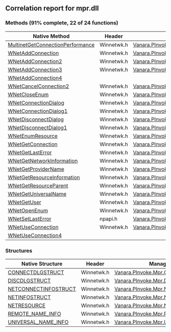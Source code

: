 ## Correlation report for mpr.dll  
### Methods (91% complete, 22 of 24 functions)  
Native Method | Header | Managed Method  
--- | --- | ---  
[MultinetGetConnectionPerformance](https://www.google.com/search?num=5&q=MultinetGetConnectionPerformanceA+site%3Adocs.microsoft.com) | Winnetwk.h | [Vanara.PInvoke.Mpr.MultinetGetConnectionPerformance](https://github.com/dahall/Vanara/search?l=C%23&q=MultinetGetConnectionPerformance)  
[WNetAddConnection](https://www.google.com/search?num=5&q=WNetAddConnectionA+site%3Adocs.microsoft.com) | Winnetwk.h | [Vanara.PInvoke.Mpr.WNetAddConnection](https://github.com/dahall/Vanara/search?l=C%23&q=WNetAddConnection)  
[WNetAddConnection2](https://www.google.com/search?num=5&q=WNetAddConnection2A+site%3Adocs.microsoft.com) | Winnetwk.h | [Vanara.PInvoke.Mpr.WNetAddConnection2](https://github.com/dahall/Vanara/search?l=C%23&q=WNetAddConnection2)  
[WNetAddConnection3](https://www.google.com/search?num=5&q=WNetAddConnection3A+site%3Adocs.microsoft.com) | Winnetwk.h | [Vanara.PInvoke.Mpr.WNetAddConnection3](https://github.com/dahall/Vanara/search?l=C%23&q=WNetAddConnection3)  
[WNetAddConnection4](https://www.google.com/search?num=5&q=WNetAddConnection4A+site%3Adocs.microsoft.com) |  |   
[WNetCancelConnection2](https://www.google.com/search?num=5&q=WNetCancelConnection2A+site%3Adocs.microsoft.com) | Winnetwk.h | [Vanara.PInvoke.Mpr.WNetCancelConnection2](https://github.com/dahall/Vanara/search?l=C%23&q=WNetCancelConnection2)  
[WNetCloseEnum](https://www.google.com/search?num=5&q=WNetCloseEnum+site%3Adocs.microsoft.com) | Winnetwk.h | [Vanara.PInvoke.Mpr.WNetCloseEnum](https://github.com/dahall/Vanara/search?l=C%23&q=WNetCloseEnum)  
[WNetConnectionDialog](https://www.google.com/search?num=5&q=WNetConnectionDialog+site%3Adocs.microsoft.com) | Winnetwk.h | [Vanara.PInvoke.Mpr.WNetConnectionDialog](https://github.com/dahall/Vanara/search?l=C%23&q=WNetConnectionDialog)  
[WNetConnectionDialog1](https://www.google.com/search?num=5&q=WNetConnectionDialog1A+site%3Adocs.microsoft.com) | Winnetwk.h | [Vanara.PInvoke.Mpr.WNetConnectionDialog1](https://github.com/dahall/Vanara/search?l=C%23&q=WNetConnectionDialog1)  
[WNetDisconnectDialog](https://www.google.com/search?num=5&q=WNetDisconnectDialog+site%3Adocs.microsoft.com) | Winnetwk.h | [Vanara.PInvoke.Mpr.WNetDisconnectDialog](https://github.com/dahall/Vanara/search?l=C%23&q=WNetDisconnectDialog)  
[WNetDisconnectDialog1](https://www.google.com/search?num=5&q=WNetDisconnectDialog1A+site%3Adocs.microsoft.com) | Winnetwk.h | [Vanara.PInvoke.Mpr.WNetDisconnectDialog1](https://github.com/dahall/Vanara/search?l=C%23&q=WNetDisconnectDialog1)  
[WNetEnumResource](https://www.google.com/search?num=5&q=WNetEnumResourceA+site%3Adocs.microsoft.com) | Winnetwk.h | [Vanara.PInvoke.Mpr.WNetEnumResource](https://github.com/dahall/Vanara/search?l=C%23&q=WNetEnumResource)  
[WNetGetConnection](https://www.google.com/search?num=5&q=WNetGetConnectionA+site%3Adocs.microsoft.com) | Winnetwk.h | [Vanara.PInvoke.Mpr.WNetGetConnection](https://github.com/dahall/Vanara/search?l=C%23&q=WNetGetConnection)  
[WNetGetLastError](https://www.google.com/search?num=5&q=WNetGetLastErrorA+site%3Adocs.microsoft.com) | Winnetwk.h | [Vanara.PInvoke.Mpr.WNetGetLastError](https://github.com/dahall/Vanara/search?l=C%23&q=WNetGetLastError)  
[WNetGetNetworkInformation](https://www.google.com/search?num=5&q=WNetGetNetworkInformationA+site%3Adocs.microsoft.com) | Winnetwk.h | [Vanara.PInvoke.Mpr.WNetGetNetworkInformation](https://github.com/dahall/Vanara/search?l=C%23&q=WNetGetNetworkInformation)  
[WNetGetProviderName](https://www.google.com/search?num=5&q=WNetGetProviderNameA+site%3Adocs.microsoft.com) | Winnetwk.h | [Vanara.PInvoke.Mpr.WNetGetProviderName](https://github.com/dahall/Vanara/search?l=C%23&q=WNetGetProviderName)  
[WNetGetResourceInformation](https://www.google.com/search?num=5&q=WNetGetResourceInformationA+site%3Adocs.microsoft.com) | Winnetwk.h | [Vanara.PInvoke.Mpr.WNetGetResourceInformation](https://github.com/dahall/Vanara/search?l=C%23&q=WNetGetResourceInformation)  
[WNetGetResourceParent](https://www.google.com/search?num=5&q=WNetGetResourceParentA+site%3Adocs.microsoft.com) | Winnetwk.h | [Vanara.PInvoke.Mpr.WNetGetResourceParent](https://github.com/dahall/Vanara/search?l=C%23&q=WNetGetResourceParent)  
[WNetGetUniversalName](https://www.google.com/search?num=5&q=WNetGetUniversalNameA+site%3Adocs.microsoft.com) | Winnetwk.h | [Vanara.PInvoke.Mpr.WNetGetUniversalName](https://github.com/dahall/Vanara/search?l=C%23&q=WNetGetUniversalName)  
[WNetGetUser](https://www.google.com/search?num=5&q=WNetGetUserA+site%3Adocs.microsoft.com) | Winnetwk.h | [Vanara.PInvoke.Mpr.WNetGetUser](https://github.com/dahall/Vanara/search?l=C%23&q=WNetGetUser)  
[WNetOpenEnum](https://www.google.com/search?num=5&q=WNetOpenEnumA+site%3Adocs.microsoft.com) | Winnetwk.h | [Vanara.PInvoke.Mpr.WNetOpenEnum](https://github.com/dahall/Vanara/search?l=C%23&q=WNetOpenEnum)  
[WNetSetLastError](https://www.google.com/search?num=5&q=WNetSetLastErrorA+site%3Adocs.microsoft.com) | npapi.h | [Vanara.PInvoke.Mpr.WNetSetLastError](https://github.com/dahall/Vanara/search?l=C%23&q=WNetSetLastError)  
[WNetUseConnection](https://www.google.com/search?num=5&q=WNetUseConnectionA+site%3Adocs.microsoft.com) | Winnetwk.h | [Vanara.PInvoke.Mpr.WNetUseConnection](https://github.com/dahall/Vanara/search?l=C%23&q=WNetUseConnection)  
[WNetUseConnection4](https://www.google.com/search?num=5&q=WNetUseConnection4A+site%3Adocs.microsoft.com) |  |   
### Structures  
Native Structure | Header | Managed Structure  
--- | --- | ---  
[CONNECTDLGSTRUCT](https://www.google.com/search?num=5&q=CONNECTDLGSTRUCT+site%3Adocs.microsoft.com) | Winnetwk.h | [Vanara.PInvoke.Mpr.CONNECTDLGSTRUCT](https://github.com/dahall/Vanara/search?l=C%23&q=CONNECTDLGSTRUCT)  
[DISCDLGSTRUCT](https://www.google.com/search?num=5&q=DISCDLGSTRUCT+site%3Adocs.microsoft.com) | Winnetwk.h | [Vanara.PInvoke.Mpr.DISCDLGSTRUCT](https://github.com/dahall/Vanara/search?l=C%23&q=DISCDLGSTRUCT)  
[NETCONNECTINFOSTRUCT](https://www.google.com/search?num=5&q=NETCONNECTINFOSTRUCT+site%3Adocs.microsoft.com) | Winnetwk.h | [Vanara.PInvoke.Mpr.NETCONNECTINFOSTRUCT](https://github.com/dahall/Vanara/search?l=C%23&q=NETCONNECTINFOSTRUCT)  
[NETINFOSTRUCT](https://www.google.com/search?num=5&q=NETINFOSTRUCT+site%3Adocs.microsoft.com) | Winnetwk.h | [Vanara.PInvoke.Mpr.NETINFOSTRUCT](https://github.com/dahall/Vanara/search?l=C%23&q=NETINFOSTRUCT)  
[NETRESOURCE](https://www.google.com/search?num=5&q=NETRESOURCE+site%3Adocs.microsoft.com) | Winnetwk.h | [Vanara.PInvoke.Mpr.NETRESOURCE](https://github.com/dahall/Vanara/search?l=C%23&q=NETRESOURCE)  
[REMOTE_NAME_INFO](https://www.google.com/search?num=5&q=REMOTE_NAME_INFO+site%3Adocs.microsoft.com) | Winnetwk.h | [Vanara.PInvoke.Mpr.REMOTE_NAME_INFO](https://github.com/dahall/Vanara/search?l=C%23&q=REMOTE_NAME_INFO)  
[UNIVERSAL_NAME_INFO](https://www.google.com/search?num=5&q=UNIVERSAL_NAME_INFO+site%3Adocs.microsoft.com) | Winnetwk.h | [Vanara.PInvoke.Mpr.UNIVERSAL_NAME_INFO](https://github.com/dahall/Vanara/search?l=C%23&q=UNIVERSAL_NAME_INFO)  
